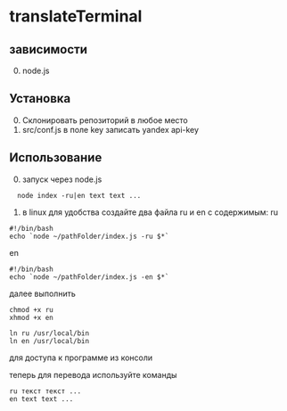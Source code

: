 # translateTerminal

зависимости
-----------
0. node.js

Установка
---------
0. Склонировать репозиторий в любое место
1. src/conf.js
в поле key записать yandex api-key

Использование 
-------------
0. запуск через node.js 
```
  node index -ru|en text text ... 
```
1. в linux для удобства создайте два файла ru и en 
с содержимым: 
ru
```
#!/bin/bash
echo `node ~/pathFolder/index.js -ru $*`
```
en
```
#!/bin/bash
echo `node ~/pathFolder/index.js -en $*`
```
далее выполнить
```
chmod +x ru
xhmod +x en

ln ru /usr/local/bin
ln en /usr/local/bin
```
для доступа к программе из консоли 

теперь для перевода используйте команды
```
ru текст текст ...
en text text ...
```

